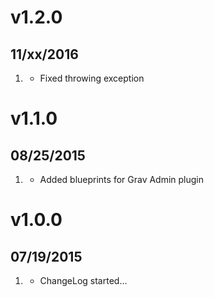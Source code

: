 # v1.2.0
## 11/xx/2016

1. [](#bugfix)
    * Fixed throwing exception

# v1.1.0
## 08/25/2015

1. [](#improved)
    * Added blueprints for Grav Admin plugin

# v1.0.0
## 07/19/2015

1. [](#new)
    * ChangeLog started...
